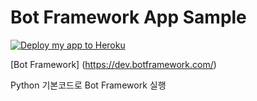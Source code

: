 # Bot Framework App Sample

[![Deploy my app to Heroku](https://www.herokucdn.com/deploy/button.png)](https://heroku.com/deploy)

[Bot Framework] (https://dev.botframework.com/)

Python 기본코드로 Bot Framework  실행 
